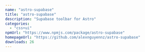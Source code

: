 ```yaml
---
name: "astro-supabase"
title: "astro-supabase"
description: "Supabase toolbar for Astro"
categories:
  - "css+ui"
npmUrl: "https://www.npmjs.com/package/astro-supabase"
homepageUrl: "https://github.com/alexnguyennz/astro-supabase"
downloads: 26
---
```

